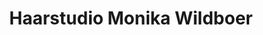 ---
title: "Haarstudio Monika Wildboer"
url: /remscheid/haarstudio-monika-wildboer/
shop: Friseur
---